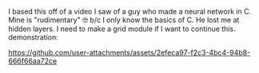 I based this off of a video I saw of a guy who made a neural network in C. Mine is "rudimentary" 🤓 b/c I only know the basics of C. He lost me at hidden layers. I need to make a grid module if I want to continue this.
demonstration:

https://github.com/user-attachments/assets/2efeca97-f2c3-4bc4-94b8-666f66aa72ce

